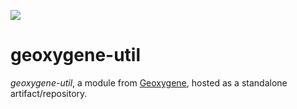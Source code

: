 [![](https://jitpack.io/v/GeOxygene/geoxygene-util.svg)](https://jitpack.io/#GeOxygene/geoxygene-util)

# geoxygene-util

_geoxygene-util_, a module from [Geoxygene](https://github.com/IGNF/geoxygene), hosted as a standalone artifact/repository.
